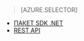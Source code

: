 > [AZURE.SELECTOR]
- [ПАКЕТ SDK .NET](../articles/media-services-get-media-processor.md)
- [REST API](../articles/media-services-rest-get-media-processor.md)
 
<!--HONumber=52-->
